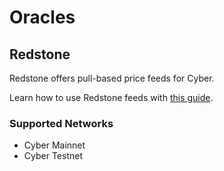 # Oracles

## Redstone
Redstone offers pull-based price feeds for Cyber.

Learn how to use Redstone feeds with [this guide](https://docs.redstone.finance/docs/introduction).

### Supported Networks
- Cyber Mainnet
- Cyber Testnet